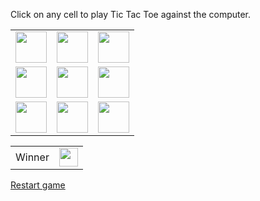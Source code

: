 Click on any cell to play Tic Tac Toe against the computer.

| | | |
| -- | -- | -- |
| [<img src="https://express.christianjuth.com/tic-tac-toe/tile?noFingerprint=true&x=0&y=0" width="50" />](https://express.christianjuth.com/tic-tac-toe/move?noFingerprint=true&redirect=https://github.com/christianjuth&x=0&y=0) | [<img src="https://express.christianjuth.com/tic-tac-toe/tile?noFingerprint=true&x=1&y=0" width="50" />](https://express.christianjuth.com/tic-tac-toe/move?noFingerprint=true&redirect=https://github.com/christianjuth&x=1&y=0) | [<img src="https://express.christianjuth.com/tic-tac-toe/tile?noFingerprint=true&x=2&y=0" width="50" />](https://express.christianjuth.com/tic-tac-toe/move?noFingerprint=true&redirect=https://github.com/christianjuth&x=2&y=0) |
| [<img src="https://express.christianjuth.com/tic-tac-toe/tile?noFingerprint=true&x=0&y=1" width="50" />](https://express.christianjuth.com/tic-tac-toe/move?noFingerprint=true&redirect=https://github.com/christianjuth&x=0&y=1) | [<img src="https://express.christianjuth.com/tic-tac-toe/tile?noFingerprint=true&x=1&y=1" width="50" />](https://express.christianjuth.com/tic-tac-toe/move?noFingerprint=true&redirect=https://github.com/christianjuth&x=1&y=1) | [<img src="https://express.christianjuth.com/tic-tac-toe/tile?noFingerprint=true&x=2&y=1" width="50" />](https://express.christianjuth.com/tic-tac-toe/move?noFingerprint=true&redirect=https://github.com/christianjuth&x=2&y=1) |
| [<img src="https://express.christianjuth.com/tic-tac-toe/tile?noFingerprint=true&x=0&y=2" width="50" />](https://express.christianjuth.com/tic-tac-toe/move?noFingerprint=true&redirect=https://github.com/christianjuth&x=0&y=2) | [<img src="https://express.christianjuth.com/tic-tac-toe/tile?noFingerprint=true&x=1&y=2" width="50" />](https://express.christianjuth.com/tic-tac-toe/move?noFingerprint=true&redirect=https://github.com/christianjuth&x=1&y=2) | [<img src="https://express.christianjuth.com/tic-tac-toe/tile?noFingerprint=true&x=2&y=2" width="50" />](https://express.christianjuth.com/tic-tac-toe/move?noFingerprint=true&redirect=https://github.com/christianjuth&x=2&y=2) |

| | |
| -- | -- |
| Winner | <img src="https://express.christianjuth.com/tic-tac-toe/winner?noFingerprint=true" width="30" /> |

<a href="https://express.christianjuth.com/tic-tac-toe/restart?noFingerprint=true&redirect=https://github.com/christianjuth">Restart game</a>
